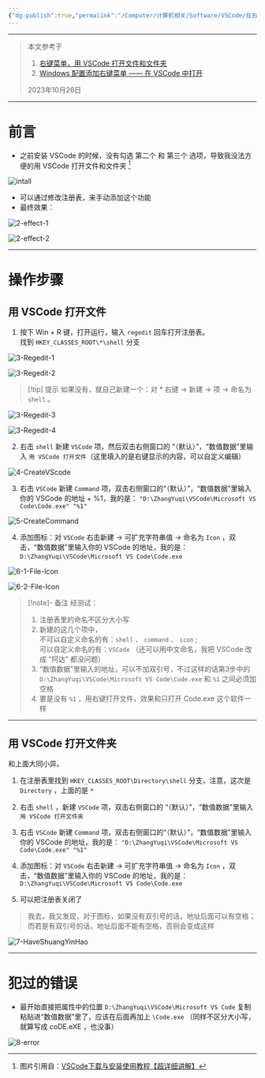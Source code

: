 ```yaml
---
{"dg-publish":true,"permalink":"/Computer/计算机相关/Software/VSCode/在右键菜单添加 “用 VSCode 打开”/","created":"2025-04-01T19:48","updated":"2025-04-01T23:36:34.444+08:00"}
---
```




---

> 本文参考于 
> 
> 1. [右键菜单，用 VSCode 打开文件和文件夹](https://www.jianshu.com/p/e8c29211fba9)
> 2. [Windows 配置添加右键菜单 —— 在 VSCode 中打开](https://cloud.tencent.com/developer/article/2069620)
>
> 2023年10月26日

---

# 前言

- 之前安装 VSCode 的时候，没有勾选 第二个 和 第三个 选项，导致我没法方便的用 VSCode 打开文件和文件夹 [^下面的图片引用于]
 
![intall](https://github.com/Ratherthan17/picx-images-hosting/raw/master/ObsidainNotes/Computer/Software/VSCode/AddRightClickMenu/intall.9dd4xjjglp.webp) 

- 可以通过修改注册表，来手动添加这个功能
- 最终效果：

![2-effect-1](https://github.com/Ratherthan17/picx-images-hosting/raw/master/ObsidainNotes/Computer/Software/VSCode/AddRightClickMenu/2-effect-1.6t7akwkkgs.webp)

![2-effect-2](https://github.com/Ratherthan17/picx-images-hosting/raw/master/ObsidainNotes/Computer/Software/VSCode/AddRightClickMenu/2-effect-2.ican0xise.webp)
 
 ---

# 操作步骤

## 用 VSCode 打开文件

 1. 按下 Win + R 键，打开运行，输入 `regedit` 回车打开注册表。  
	找到 `HKEY_CLASSES_ROOT\*\shell` 分支

![3-Regedit-1](https://github.com/Ratherthan17/picx-images-hosting/raw/master/ObsidainNotes/Computer/Software/VSCode/AddRightClickMenu/3-Regedit-1.4joa1f5l5f.webp)

![3-Regedit-2](https://github.com/Ratherthan17/picx-images-hosting/raw/master/ObsidainNotes/Computer/Software/VSCode/AddRightClickMenu/3-Regedit-2.lvwkquoi8.webp)

> [!tip] 提示
> 如果没有，就自己新建一个：对 * 右键 -> 新建 -> 项 -> 命名为 `shell` 。

![3-Regedit-3](https://github.com/Ratherthan17/picx-images-hosting/raw/master/ObsidainNotes/Computer/Software/VSCode/AddRightClickMenu/3-Regedit-3.pfiignwxs.webp)

![3-Regedit-4](https://github.com/Ratherthan17/picx-images-hosting/raw/master/ObsidainNotes/Computer/Software/VSCode/AddRightClickMenu/3-Regedit-4.2a59hxl6qc.webp)


2. 右击 `shell` 新建 ` VSCode ` 项，然后双击右侧窗口的 “（默认）”，“数值数据”里输入 `用 VSCode 打开文件`（这里填入的是右键显示的内容，可以自定义编辑）

![4-CreateVScode](https://github.com/Ratherthan17/picx-images-hosting/raw/master/ObsidainNotes/Computer/Software/VSCode/AddRightClickMenu/4-CreateVScode.1ovlvmwr8b.webp)

3. 右击 `VSCode` 新建 `Command` 项，双击右侧窗口的“（默认）”，“数值数据”里输入你的 VSCode 的地址 + %1，我的是： `"D:\ZhangYuqi\VSCode\Microsoft VS Code\Code.exe" "%1"`

![5-CreateCommand](https://github.com/Ratherthan17/picx-images-hosting/raw/master/ObsidainNotes/Computer/Software/VSCode/AddRightClickMenu/5-CreateCommand.9rjkof50j6.webp)

4. 添加图标：对 `VSCode` 右击新建 -> 可扩充字符串值 -> 命名为 `Icon` ，双击，“数值数据”里输入你的 VSCode 的地址，我的是：`D:\ZhangYuqi\VSCode\Microsoft VS Code\Code.exe`

![6-1-File-Icon](https://github.com/Ratherthan17/picx-images-hosting/raw/master/ObsidainNotes/Computer/Software/VSCode/AddRightClickMenu/6-1-File-Icon.7lk62nds2h.webp)

![6-2-File-Icon](https://github.com/Ratherthan17/picx-images-hosting/raw/master/ObsidainNotes/Computer/Software/VSCode/AddRightClickMenu/6-2-File-Icon.8ojvdj9o30.webp)

> [!note]- 备注
> 经测试：
> 1.  注册表里的命名不区分大小写
> 2. 新建的这几个项中，  
>	不可以自定义命名的有：`shell` 、 `command` 、 `icon` ;  
>	可以自定义命名的有：`VSCode` （还可以用中文命名，我把 VSCode 改成 “阿达” 都没问题）
> 3.  “数值数据”里输入的地址，可以不加双引号，不过这样的话第3步中的 
> 	`D:\ZhangYuqi\VSCode\Microsoft VS Code\Code.exe` 和 `%1` 之间必须加空格
> 4. 要是没有 `%1` ，用右键打开文件，效果和只打开 Code.exe 这个软件一样

---

## 用 VSCode 打开文件夹

和上面大同小异。

1. 在注册表里找到 `HKEY_CLASSES_ROOT\Directory\shell` 分支，注意，这次是 `Directory` ，上面的是 `*`  

2. 右击 `shell` ，新建 `VSCode` 项，双击右侧窗口的 “（默认）”，“数值数据”里输入 `用 VSCode 打开文件夹`

3. 右击 `VSCode` 新建 `Command` 项，双击右侧窗口的“（默认）”，“数值数据”里输入你的 VSCode 的地址，我的是： `"D:\ZhangYuqi\VSCode\Microsoft VS Code\Code.exe" "%1"`

4. 添加图标：对 `VSCode` 右击新建 -> 可扩充字符串值 -> 命名为 `Icon` ，双击，“数值数据”里输入你的 VSCode 的地址，我的是：`D:\ZhangYuqi\VSCode\Microsoft VS Code\Code.exe`

5. 可以把注册表关闭了

> 我去，我又发现，对于图标，如果没有双引号的话，地址后面可以有空格；而若是有双引号的话，地址后面不能有空格，否则会变成这样

![7-HaveShuangYinHao](https://github.com/Ratherthan17/picx-images-hosting/raw/master/ObsidainNotes/Computer/Software/VSCode/AddRightClickMenu/7-HaveShuangYinHao.m8ygni50.webp)

---

# 犯过的错误

- 最开始直接把属性中的位置 `D:\ZhangYuqi\VSCode\Microsoft VS Code` 复制粘贴进“数值数据”里了，应该在后面再加上 `\Code.exe` （同样不区分大小写，就算写成 coDE.eXE ，也没事）

![8-error](https://github.com/Ratherthan17/picx-images-hosting/raw/master/ObsidainNotes/Computer/Software/VSCode/AddRightClickMenu/8-error.77dqbsn6el.webp)



[^下面的图片引用于]: 图片引用自：[VSCode下载与安装使用教程【超详细讲解】](https://developer.aliyun.com/article/1174015)